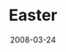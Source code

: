 ---
layout: music 
title: "Easter"
series: "Consumed"
date: 2008-03-24 
description: "God coming to earth was the most generous act ever known. God emptied himself, took on human form, died on a cross and came back to life to conquer death."
audio: "http://s3.amazonaws.com/crossroadsaudiomessages/Easter-2008.mp3"
audio-duration: "29:31"
src: "http://www.crossroads.net/players/media/series/consumed225.jpg"
---